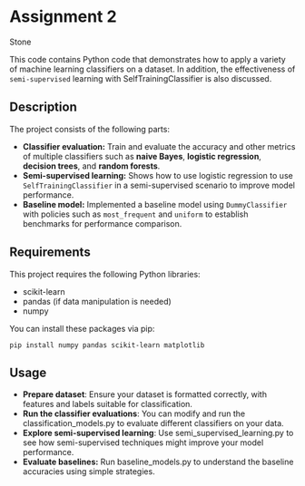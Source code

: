 # Assignment 2
Stone 

This code contains Python code that demonstrates how to apply a variety of machine learning classifiers on a dataset. In addition, the effectiveness of `semi-supervised` learning with SelfTrainingClassifier is also discussed.

## Description
The project consists of the following parts:

* **Classifier evaluation:** Train and evaluate the accuracy and other metrics of multiple classifiers such as **naive Bayes**, **logistic regression**, **decision trees**, and **random forests**.
* **Semi-supervised learning:** Shows how to use logistic regression to use `SelfTrainingClassifier` in a semi-supervised scenario to improve model performance.
* **Baseline model:** Implemented a baseline model using `DummyClassifier `with policies such as `most_frequent` and `uniform` to establish benchmarks for performance comparison.

## Requirements

This project requires the following Python libraries:

* scikit-learn
* pandas (if data manipulation is needed)
* numpy

You can install these packages via pip:
```
pip install numpy pandas scikit-learn matplotlib

```

## Usage
* **Prepare dataset**: Ensure your dataset is formatted correctly, with features and labels suitable for classification.
* **Run the classifier evaluations**: You can modify and run the classification_models.py to evaluate different classifiers on your data.
* **Explore semi-supervised learning**: Use semi_supervised_learning.py to see how semi-supervised techniques might improve your model performance.
* **Evaluate baselines:** Run baseline_models.py to understand the baseline accuracies using simple strategies.